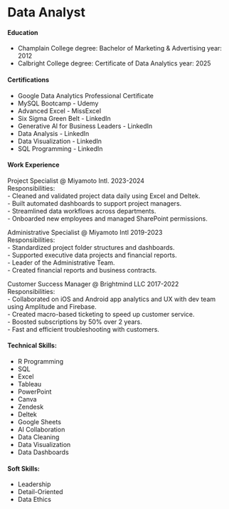 # Data Analyst

#### Education  
  - Champlain College 
    degree: Bachelor of Marketing & Advertising 
    year: 2012 
  - Calbright College 
    degree: Certificate of Data Analytics 
    year: 2025 

#### Certifications  
  - Google Data Analytics Professional Certificate
  - MySQL Bootcamp - Udemy
  - Advanced Excel - MissExcel
  - Six Sigma Green Belt - LinkedIn
  - Generative Al for Business Leaders - LinkedIn
  - Data Analysis - LinkedIn
  - Data Visualization - LinkedIn
  - SQL Programming - LinkedIn

#### Work Experience  
Project Specialist @ Miyamoto Intl. 2023-2024  
    Responsibilities:  
      - Cleaned and validated project data daily using Excel and Deltek.  
      - Built automated dashboards to support project managers.  
      - Streamlined data workflows across departments.  
      - Onboarded new employees and managed SharePoint permissions.  
  
Administrative Specialist @ Miyamoto Intl 2019-2023  
    Responsibilities:  
      - Standardized project folder structures and dashboards.  
      - Supported executive data projects and financial reports.  
      - Leader of the Administrative Team.  
      - Created financial reports and business contracts.  

 Customer Success Manager @ Brightmind LLC 2017-2022  
    Responsibilities:  
      - Collaborated on iOS and Android app analytics and UX with dev team using Amplitude and Firebase.  
      - Created macro-based ticketing to speed up customer service.  
      - Boosted subscriptions by 50% over 2 years.  
      - Fast and efficient troubleshooting with customers.  

#### Technical Skills:  
- R Programming  
- SQL  
- Excel   
- Tableau   
- PowerPoint  
- Canva  
- Zendesk  
- Deltek  
- Google Sheets  
- AI Collaboration  
- Data Cleaning  
- Data Visualization   
- Data Dashboards  

#### Soft Skills:  
- Leadership  
- Detail-Oriented  
- Data Ethics  
